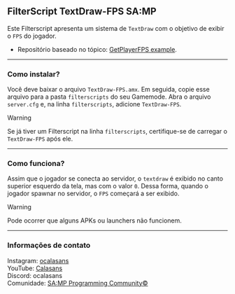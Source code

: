 ## FilterScript TextDraw-FPS SA:MP

Este Filterscript apresenta um sistema de `TextDraw` com o objetivo de exibir o `FPS` do jogador.

* Repositório baseado no tópico: [GetPlayerFPS example](https://sampforum.blast.hk/showthread.php?tid=172085&highlight=GetPlayerFPS).

-----------------------

### Como instalar?

Você deve baixar o arquivo `TextDraw-FPS.amx`. Em seguida, copie esse arquivo para a pasta `filterscripts` do seu Gamemode. Abra o arquivo `server.cfg` e, na linha `filterscripts`, adicione `TextDraw-FPS`.

> [!Warning]
> Se já tiver um Filterscript na linha `filterscripts`, certifique-se de carregar o `TextDraw-FPS` após ele.

-----------------------

### Como funciona?

Assim que o jogador se conecta ao servidor, o `textdraw` é exibido no canto superior esquerdo da tela, mas com o valor `0`. Dessa forma, quando o jogador spawnar no servidor, o `FPS` começará a ser exibido.

> [!Warning]
> Pode ocorrer que alguns APKs ou launchers não funcionem.

-----------------------

### Informações de contato

Instagram: [ocalasans](https://instagram.com/ocalasans)   
YouTube: [Calasans](https://www.youtube.com/@ocalasans)   
Discord: ocalasans   
Comunidade: [SA:MP Programming Community©](https://abre.ai/samp-spc)
